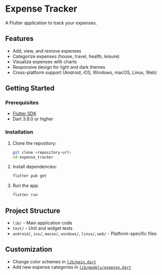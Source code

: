 # Expense Tracker

A Flutter application to track your expenses.

## Features

- Add, view, and remove expenses
- Categorize expenses (house, travel, health, leisure)
- Visualize expenses with charts
- Responsive design for light and dark themes
- Cross-platform support (Android, iOS, Windows, macOS, Linux, Web)

## Getting Started

### Prerequisites

- [Flutter SDK](https://docs.flutter.dev/get-started/install)
- Dart 3.9.0 or higher

### Installation

1. Clone the repository:
   ```sh
   git clone <repository-url>
   cd expense_tracker
   ```

2. Install dependencies:
   ```sh
   flutter pub get
   ```

3. Run the app:
   ```sh
   flutter run
   ```

## Project Structure

- `lib/` - Main application code
- `test/` - Unit and widget tests
- `android/`, `ios/`, `macos/`, `windows/`, `linux/`, `web/` - Platform-specific files

## Customization

- Change color schemes in [`lib/main.dart`](lib/main.dart)
- Add new expense categories in [`lib/models/expense.dart`](lib/models/expense.dart)
